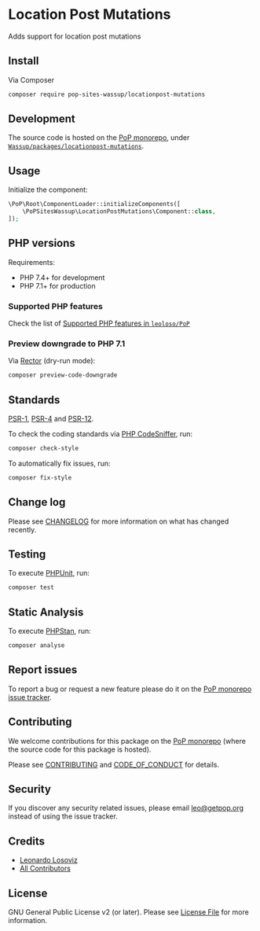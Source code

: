 # Location Post Mutations

<!--
[![Build Status][ico-travis]][link-travis]
[![Quality Score][ico-code-quality]][link-code-quality]
[![Software License][ico-license]](LICENSE.md)
[![Latest Version on Packagist][ico-version]][link-packagist]
[![Coverage Status][ico-scrutinizer]][link-scrutinizer]
[![Total Downloads][ico-downloads]][link-downloads]
-->

Adds support for location post mutations

## Install

Via Composer

``` bash
composer require pop-sites-wassup/locationpost-mutations
```

## Development

The source code is hosted on the [PoP monorepo](https://github.com/leoloso/PoP), under [`Wassup/packages/locationpost-mutations`](https://github.com/leoloso/PoP/tree/master/layers/Wassup/packages/locationpost-mutations).

## Usage

Initialize the component:

``` php
\PoP\Root\ComponentLoader::initializeComponents([
    \PoPSitesWassup\LocationPostMutations\Component::class,
]);
```

## PHP versions

Requirements:

- PHP 7.4+ for development
- PHP 7.1+ for production

### Supported PHP features

Check the list of [Supported PHP features in `leoloso/PoP`](https://github.com/leoloso/PoP/#supported-php-features)

### Preview downgrade to PHP 7.1

Via [Rector](https://github.com/rectorphp/rector) (dry-run mode):

```bash
composer preview-code-downgrade
```

## Standards

[PSR-1](https://www.php-fig.org/psr/psr-1), [PSR-4](https://www.php-fig.org/psr/psr-4) and [PSR-12](https://www.php-fig.org/psr/psr-12).

To check the coding standards via [PHP CodeSniffer](https://github.com/squizlabs/PHP_CodeSniffer), run:

``` bash
composer check-style
```

To automatically fix issues, run:

``` bash
composer fix-style
```

## Change log

Please see [CHANGELOG](CHANGELOG.md) for more information on what has changed recently.

## Testing

To execute [PHPUnit](https://phpunit.de/), run:

``` bash
composer test
```

## Static Analysis

To execute [PHPStan](https://github.com/phpstan/phpstan), run:

``` bash
composer analyse
```

## Report issues

To report a bug or request a new feature please do it on the [PoP monorepo issue tracker](https://github.com/leoloso/PoP/issues).

## Contributing

We welcome contributions for this package on the [PoP monorepo](https://github.com/leoloso/PoP) (where the source code for this package is hosted).

Please see [CONTRIBUTING](CONTRIBUTING.md) and [CODE_OF_CONDUCT](CODE_OF_CONDUCT.md) for details.

## Security

If you discover any security related issues, please email leo@getpop.org instead of using the issue tracker.

## Credits

- [Leonardo Losoviz][link-author]
- [All Contributors][link-contributors]

## License

GNU General Public License v2 (or later). Please see [License File](LICENSE.md) for more information.

[ico-version]: https://img.shields.io/packagist/v/pop-sites-wassup/locationpost-mutations.svg?style=flat-square
[ico-license]: https://img.shields.io/badge/license-GPLv2-brightgreen.svg?style=flat-square
[ico-travis]: https://img.shields.io/travis/pop-sites-wassup/locationpost-mutations/master.svg?style=flat-square
[ico-scrutinizer]: https://img.shields.io/scrutinizer/coverage/g/pop-sites-wassup/locationpost-mutations.svg?style=flat-square
[ico-code-quality]: https://img.shields.io/scrutinizer/g/pop-sites-wassup/locationpost-mutations.svg?style=flat-square
[ico-downloads]: https://img.shields.io/packagist/dt/pop-sites-wassup/locationpost-mutations.svg?style=flat-square

[link-packagist]: https://packagist.org/packages/pop-sites-wassup/locationpost-mutations
[link-travis]: https://travis-ci.org/pop-sites-wassup/locationpost-mutations
[link-scrutinizer]: https://scrutinizer-ci.com/g/pop-sites-wassup/locationpost-mutations/code-structure
[link-code-quality]: https://scrutinizer-ci.com/g/pop-sites-wassup/locationpost-mutations
[link-downloads]: https://packagist.org/packages/pop-sites-wassup/locationpost-mutations
[link-author]: https://github.com/leoloso
[link-contributors]: ../../../../../../contributors
